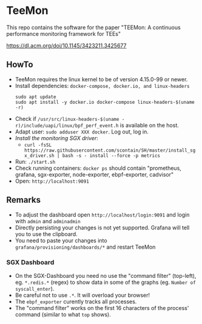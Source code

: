 # TeeMon

This repo contains the software for the paper "TEEMon: A continuous performance monitoring framework for TEEs"

https://dl.acm.org/doi/10.1145/3423211.3425677


## HowTo ##

* TeeMon requires the linux kernel to be of version 4.15.0-99 or newer. 
* Install dependencies: `docker-compose, docker.io, and linux-headers`
  ```
  sudo apt update
  sudo apt install -y docker.io docker-compose linux-headers-$(uname -r)
  ```
* Check if `/usr/src/linux-headers-$(uname -r)/include/uapi/linux/bpf_perf_event.h` is available on the host.
* Adapt user: `sudo adduser XXX docker`. Log out, log in.
* *Install the monitoring SGX driver*:
  * `curl -fsSL https://raw.githubusercontent.com/scontain/SH/master/install_sgx_driver.sh | bash -s - install --force -p metrics `
* Run: `./start.sh`
* Check running containers: `docker ps` should contain "prometheus, grafana, sgx-exporter, node-exporter, ebpf-exporter, cadvisor"
* Open: `http://localhost:9091`

## Remarks ##

* To adjust the dashboard open `http://localhost/login:9091` and login with `admin` and `adminadmin`
* Directly persisting your changes is not yet supported. Grafana will tell you to use the clipboard.
* You need to paste your changes into `grafana/provisioning/dashboards/*` and restart TeeMon

### SGX Dashboard ###

* On the SGX-Dashboard you need no use the "command filter" (top-left), eg. `*.redis.*` (regex) to show data in some of the graphs (eg. `Number of syscall_enter`).
* Be careful not to use `.*`. It will overload your browser!
* The `ebpf_exporter` curently tracks all processes.
* The "command filter" works on the first 16 characters of the process' command (similar to what `top` shows).
  

